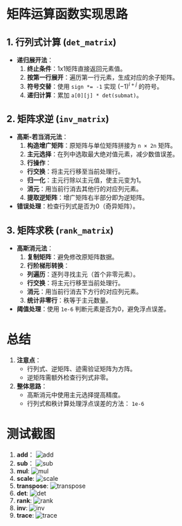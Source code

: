 # 矩阵运算函数实现思路

## 1. 行列式计算 (`det_matrix`)
- **递归展开法**：
  1. **终止条件**：1x1矩阵直接返回元素值。
  2. **按第一行展开**：遍历第一行元素，生成对应的余子矩阵。
  3. **符号交替**：使用 `sign *= -1` 实现 $(-1)^{i+j}$ 的符号。
  4. **递归计算**：累加 `a[0][j] * det(submat)`。

## 2. 矩阵求逆 (`inv_matrix`)
- **高斯-若当消元法**：
  1. **构造增广矩阵**：原矩阵与单位矩阵拼接为 `n × 2n` 矩阵。
  2. **主元选择**：在列中选取最大绝对值元素，减少数值误差。
  3. **行操作**：
    - **行交换**：将主元行移至当前处理行。
    - **归一化**：主元行除以主元值，使主元变为1。
    - **消元**：用当前行消去其他行的对应列元素。
  4. **提取逆矩阵**：增广矩阵右半部分即为逆矩阵。
- **错误处理**：检查行列式是否为0（奇异矩阵）。

## 3. 矩阵求秩 (`rank_matrix`)
- **高斯消元法**：
  1. **复制矩阵**：避免修改原矩阵数据。
  2. **行阶梯形转换**：
    - **列遍历**：逐列寻找主元（首个非零元素）。
    - **行交换**：将主元行移至当前处理行。
    - **消元**：用当前行消去下方行的对应列元素。
  3. **统计非零行**：秩等于主元数量。
- **阈值处理**：使用 `1e-6` 判断元素是否为0，避免浮点误差。

# 总结
1. **注意点**：
   - 行列式、逆矩阵、迹需验证矩阵为方阵。
   - 逆矩阵需额外检查行列式非零。
2. **整体思路**：
   - 高斯消元中使用主元选择提高精度。
   - 行列式和秩计算处理浮点误差的方法： `1e-6`

# 测试截图
1. **add**：
![add](https://github.com/TianyuXue704/XueTianyu_hm1/blob/main/add.png)
2. **sub**：
![sub](https://github.com/TianyuXue704/XueTianyu_hm1/blob/main/sub.png)
3. **mul**:
![mul](https://github.com/TianyuXue704/XueTianyu_hm1/blob/main/mul.png)
4. **scale**:
![scale](https://github.com/TianyuXue704/XueTianyu_hm1/blob/main/scale.png)
5. **transpose**:
![transpose](https://github.com/TianyuXue704/XueTianyu_hm1/blob/main/transpose.png)
6. **det**:
![det](https://github.com/TianyuXue704/XueTianyu_hm1/blob/main/det.png)
7. **rank**:
![rank](https://github.com/TianyuXue704/XueTianyu_hm1/blob/main/rank.png)
8. **inv**:
![inv](https://github.com/TianyuXue704/XueTianyu_hm1/blob/main/inv.png)
9. **trace**:
![trace](https://github.com/TianyuXue704/XueTianyu_hm1/blob/main/trace.png)

